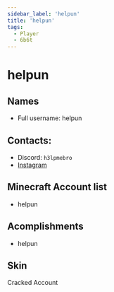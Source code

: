 ```yaml
---
sidebar_label: 'helpun'
title: 'helpun'
tags:
  - Player
  - 6b6t
---
```


# helpun

## Names
* Full username: helpun

## Contacts:
* Discord: `h3lpmebro`
* [Instagram](https://www.instagram.com/h3lpmebro/)

## Minecraft Account list
* helpun

## Acomplishments
- helpun

## Skin
Cracked Account 
